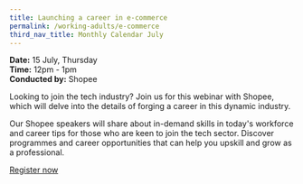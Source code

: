 ```yaml
---
title: Launching a career in e-commerce
permalink: /working-adults/e-commerce
third_nav_title: Monthly Calendar July
---
```

**Date:** 15 July, Thursday  
**Time:** 12pm - 1pm  
**Conducted by:** Shopee  

Looking to join the tech industry? Join us for this webinar with Shopee, which will delve into the details of forging a career in this dynamic industry. 

Our Shopee speakers will share about in-demand skills in today's workforce and career tips for those who are keen to join the tech sector. Discover programmes and career opportunities that can help you upskill and grow as a professional.

[Register now](https://zoom.us/webinar/register/6016244970135/WN_4LI6dbpJTwucgTcx1C8bRQ)